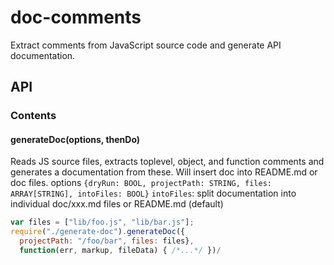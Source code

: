 # doc-comments

Extract comments from JavaScript source code and generate API documentation.

## API

<!---DOC_GENERATED_START--->
### Contents



#### <a name="generateDoc"></a>generateDoc(options, thenDo)

 Reads JS source files, extracts toplevel, object, and function comments
 and generates a documentation from these. Will insert doc into README.md or
 doc files.
 options `{dryRun: BOOL, projectPath: STRING, files: ARRAY[STRING], intoFiles: BOOL}`
 `intoFiles`: split documentation into individual doc/xxx.md files or README.md (default)
 

```js
var files = ["lib/foo.js", "lib/bar.js"];
require("./generate-doc").generateDoc({
  projectPath: "/foo/bar", files: files},
  function(err, markup, fileData) { /*...*/ })/
```
<!---DOC_GENERATED_END--->